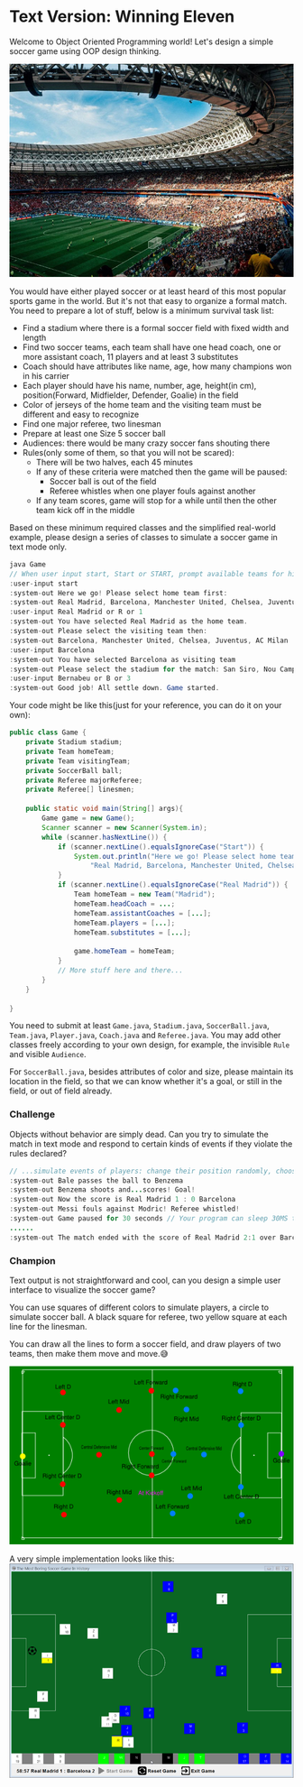 # Text Version: Winning Eleven

Welcome to Object Oriented Programming world! Let's design a simple soccer game using OOP design thinking.

![](images/soccer-game.jpg)

You would have either played soccer or at least heard of this most popular sports game in the world. But
it's not that easy to organize a formal match. You need to prepare a lot of stuff, below is a minimum survival
task list:

+ Find a stadium where there is a formal soccer field with fixed width and length
+ Find two soccer teams, each team shall have one head coach, one or more assistant coach, 11 players and at least 3 substitutes
+ Coach should have attributes like name, age, how many champions won in his carrier
+ Each player should have his name, number, age, height(in cm), position(Forward, Midfielder, Defender, Goalie) in the field
+ Color of jerseys of the home team and the visiting team must be different and easy to recognize
+ Find one major referee, two linesman
+ Prepare at least one Size 5 soccer ball
+ Audiences: there would be many crazy soccer fans shouting there
+ Rules(only some of them, so that you will not be scared):
  + There will be two halves, each 45 minutes
  + If any of these criteria were matched then the game will be paused:
    + Soccer ball is out of the field
    + Referee whistles when one player fouls against another
  + If any team scores, game will stop for a while until then the other team kick off in the middle

Based on these minimum required classes and the simplified real-world example, please design a series of classes
to simulate a soccer game in text mode only.

```java
java Game
// When user input start, Start or START, prompt available teams for him to select
:user-input start
:system-out Here we go! Please select home team first:
:system-out Real Madrid, Barcelona, Manchester United, Chelsea, Juventus, AC Milan
:user-input Real Madrid or R or 1
:system-out You have selected Real Madrid as the home team.
:system-out Please select the visiting team then:
:system-out Barcelona, Manchester United, Chelsea, Juventus, AC Milan
:user-input Barcelona
:system-out You have selected Barcelona as visiting team
:system-out Please select the stadium for the match: San Siro, Nou Camp, Bernabeu, Old Trafford
:user-input Bernabeu or B or 3
:system-out Good job! All settle down. Game started.
```

Your code might be like this(just for your reference, you can do it on your own):
```java
public class Game {
    private Stadium stadium;
    private Team homeTeam;
    private Team visitingTeam;
    private SoccerBall ball;
    private Referee majorReferee;
    private Referee[] linesmen;
    
    public static void main(String[] args){
        Game game = new Game();
        Scanner scanner = new Scanner(System.in);
        while (scanner.hasNextLine()) {
            if (scanner.nextLine().equalsIgnoreCase("Start")) {
                System.out.println("Here we go! Please select home team first:\n" +
                    "Real Madrid, Barcelona, Manchester United, Chelsea, Juventus, AC Milan");
            }
            if (scanner.nextLine().equalsIgnoreCase("Real Madrid")) {
                Team homeTeam = new Team("Madrid");
                homeTeam.headCoach = ...;
                homeTeam.assistantCoaches = [...];
                homeTeam.players = [...];
                homeTeam.substitutes = [...];
                
                game.homeTeam = homeTeam;
            }
            // More stuff here and there...
        }
    }
    
}
```

You need to submit at least `Game.java`, `Stadium.java`, `SoccerBall.java`, `Team.java`, `Player.java`, `Coach.java` and `Referee.java`. You may
add other classes freely according to your own design, for example, the invisible `Rule` and visible `Audience`.

For `SoccerBall.java`, besides attributes of color and size, please maintain its location in the field, so that we can know whether it's a goal,
or still in the field, or out of field already.

### Challenge
Objects without behavior are simply dead. Can you try to simulate the match in text mode and respond to certain kinds of
events if they violate the rules declared?

```java
// ...simulate events of players: change their position randomly, choose their behaviors randomly, such as pass, shoot, foul and etc
:system-out Bale passes the ball to Benzema
:system-out Benzema shoots and...scores! Goal!
:system-out Now the score is Real Madrid 1 : 0 Barcelona
:system-out Messi fouls against Modric! Referee whistled!
:system-out Game paused for 30 seconds // Your program can sleep 30MS to simulate 30 seconds
......
:system-out The match ended with the score of Real Madrid 2:1 over Barcelona!
```

### Champion
Text output is not straightforward and cool, can you design a simple user interface to visualize the soccer game?

You can use squares of different colors to simulate players, a circle to simulate soccer ball. A black square for referee,
two yellow square at each line for the linesman.

You can draw all the lines to form a soccer field, and draw players of two teams, then make them move and move.😅

![](images/simulation.png)

A very simple implementation looks like this:
![](images/screenshot.png)

